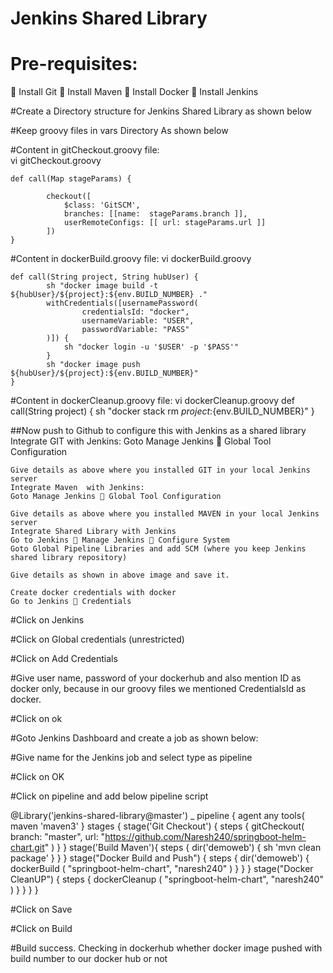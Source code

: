 # Jenkins Shared Library

Pre-requisites:
==============
		Install Git
		Install Maven
		Install Docker
		Install Jenkins

#Create a Directory structure for Jenkins Shared Library as shown below
 
#Keep groovy files in vars Directory
As shown below
 
#Content in gitCheckout.groovy file:	
	vi gitCheckout.groovy

	def call(Map stageParams) {

    		checkout([
        		$class: 'GitSCM',
        		branches: [[name:  stageParams.branch ]],
        		userRemoteConfigs: [[ url: stageParams.url ]]
    		])
  	}

#Content in dockerBuild.groovy file:
	vi dockerBuild.groovy

	def call(String project, String hubUser) {
    		sh "docker image build -t ${hubUser}/${project}:${env.BUILD_NUMBER} ."
    		withCredentials([usernamePassword(
            		credentialsId: "docker",
            		usernameVariable: "USER",
            		passwordVariable: "PASS"
    		)]) {
        		sh "docker login -u '$USER' -p '$PASS'"
    	   	}
    		sh "docker image push ${hubUser}/${project}:${env.BUILD_NUMBER}"
	}

#Content in dockerCleanup.groovy file:
	vi dockerCleanup.groovy
	def call(String project) {
    		sh "docker stack rm ${project}:${env.BUILD_NUMBER}"
	}

##Now push to Github to configure this with Jenkins as a shared library
	Integrate GIT with Jenkins:
	Goto Manage Jenkins  Global Tool Configuration
 
	Give details as above where you installed GIT in your local Jenkins server
	Integrate Maven  with Jenkins:
	Goto Manage Jenkins  Global Tool Configuration
 
	Give details as above where you installed MAVEN in your local Jenkins server
	Integrate Shared Library with Jenkins
	Go to Jenkins  Manage Jenkins  Configure System
	Goto Global Pipeline Libraries and add SCM (where you keep Jenkins shared library repository)
 
	Give details as shown in above image and save it.

	Create docker credentials with docker 
	Go to Jenkins  Credentials 
 
#Click on Jenkins
 
#Click on Global credentials (unrestricted)
 
#Click on Add Credentials
 
#Give user name, password of your dockerhub and also mention ID as docker only, because in our groovy files we mentioned CredentialsId as docker.

#Click on ok

#Goto Jenkins Dashboard and create a job as shown below:
 
#Give name for the Jenkins job and select type as pipeline

#Click on OK
 
#Click on pipeline and add below pipeline script

   @Library('jenkins-shared-library@master') _
	pipeline {
     	 agent any
   	 tools{ 
       		maven 'maven3'
   	  }
   	 stages {
  	   stage('Git Checkout') {
             steps {
                gitCheckout(
                    branch: "master",
                    url: "https://github.com/Naresh240/springboot-helm-chart.git"
                )
            }
        }
        stage('Build Maven'){
    		steps {
        		dir('demoweb') {
        			sh 'mvn clean package'
        		}
    		}
	    }
	    stage("Docker Build and Push") {
	        steps {
	            dir('demoweb') {
	                dockerBuild ( "springboot-helm-chart", "naresh240" )
	            }
	        }
	    }
	    stage("Docker CleanUP") {
	        steps {
	            dockerCleanup ( "springboot-helm-chart", "naresh240" )
	        }
	    }
    }
}



#Click on Save
 
#Click on Build
 
#Build success.
	Checking in dockerhub whether docker image pushed with build number to our docker hub or not
 


